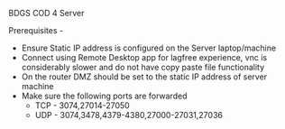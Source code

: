 BDGS COD 4 Server

Prerequisites -

* Ensure Static IP address is configured on the Server laptop/machine
* Connect using Remote Desktop app for lagfree experience, vnc is considerably slower and do not have copy paste file functionality
* On the router DMZ should be set to the static IP address of server machine
* Make sure the following ports are forwarded
  * TCP - 3074,27014-27050
  * UDP - 3074,3478,4379-4380,27000-27031,27036
